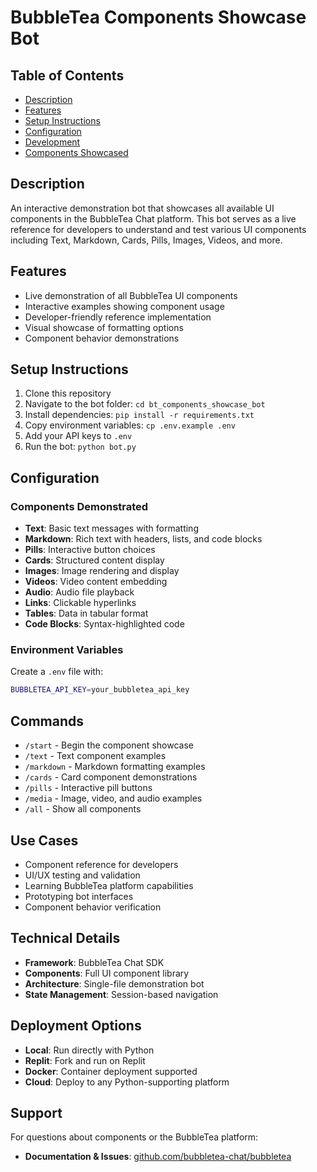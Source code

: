 # BubbleTea Components Showcase Bot

## Table of Contents
- [Description](#description)
- [Features](#features)
- [Setup Instructions](#setup-instructions)
- [Configuration](#configuration)
- [Development](#development)
- [Components Showcased](#components-showcased)

## Description
An interactive demonstration bot that showcases all available UI components in the BubbleTea Chat platform. This bot serves as a live reference for developers to understand and test various UI components including Text, Markdown, Cards, Pills, Images, Videos, and more.

## Features
- Live demonstration of all BubbleTea UI components
- Interactive examples showing component usage
- Developer-friendly reference implementation
- Visual showcase of formatting options
- Component behavior demonstrations

## Setup Instructions
1. Clone this repository
2. Navigate to the bot folder: `cd bt_components_showcase_bot`
3. Install dependencies: `pip install -r requirements.txt`
4. Copy environment variables: `cp .env.example .env`
5. Add your API keys to `.env`
6. Run the bot: `python bot.py`

## Configuration
### Components Demonstrated
- **Text**: Basic text messages with formatting
- **Markdown**: Rich text with headers, lists, and code blocks
- **Pills**: Interactive button choices
- **Cards**: Structured content display
- **Images**: Image rendering and display
- **Videos**: Video content embedding
- **Audio**: Audio file playback
- **Links**: Clickable hyperlinks
- **Tables**: Data in tabular format
- **Code Blocks**: Syntax-highlighted code

### Environment Variables
Create a `.env` file with:
```bash
BUBBLETEA_API_KEY=your_bubbletea_api_key
```

## Commands
- `/start` - Begin the component showcase
- `/text` - Text component examples
- `/markdown` - Markdown formatting examples
- `/cards` - Card component demonstrations
- `/pills` - Interactive pill buttons
- `/media` - Image, video, and audio examples
- `/all` - Show all components

## Use Cases
- Component reference for developers
- UI/UX testing and validation
- Learning BubbleTea platform capabilities
- Prototyping bot interfaces
- Component behavior verification

## Technical Details
- **Framework**: BubbleTea Chat SDK
- **Components**: Full UI component library
- **Architecture**: Single-file demonstration bot
- **State Management**: Session-based navigation

## Deployment Options
- **Local**: Run directly with Python
- **Replit**: Fork and run on Replit
- **Docker**: Container deployment supported
- **Cloud**: Deploy to any Python-supporting platform


## Support
For questions about components or the BubbleTea platform:
- **Documentation & Issues**: [github.com/bubbletea-chat/bubbletea](https://github.com/bubbletea-chat/bubbletea)